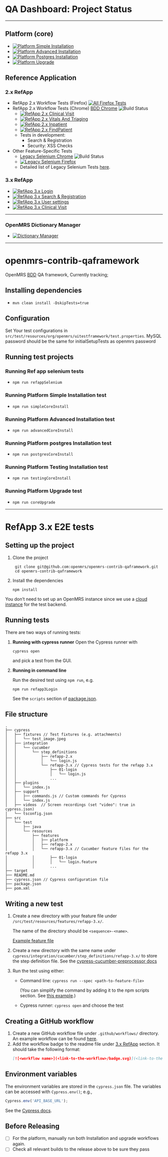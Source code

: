 # QA Dashboard: Project Status
___
## Platform (core)
* [![Platform Simple Installation](https://github.com/openmrs/openmrs-contrib-qaframework/actions/workflows/platform-install-simple.yml/badge.svg?branch=master)](https://github.com/openmrs/openmrs-contrib-qaframework/actions/workflows/platform-install-simple.yml)
* [![Platform Advanced Installation](https://github.com/openmrs/openmrs-contrib-qaframework/actions/workflows/platform-install-advanced.yml/badge.svg?branch=master)](https://github.com/openmrs/openmrs-contrib-qaframework/actions/workflows/platform-install-advanced.yml)
* [![Platform Postgres Installation](https://github.com/openmrs/openmrs-contrib-qaframework/actions/workflows/platform-install-postgres.yml/badge.svg)](https://github.com/openmrs/openmrs-contrib-qaframework/actions/workflows/platform-install-postgres.yml)
* [![Platform Upgrade](https://github.com/openmrs/openmrs-contrib-qaframework/actions/workflows/platform-upgrade.yml/badge.svg?branch=master)](https://github.com/openmrs/openmrs-contrib-qaframework/actions/workflows/platform-upgrade.yml)

## Reference Application

### 2.x RefApp 
  
* RefApp 2.x Workflow Tests (Firefox) [![All Firefox Tests](https://github.com/openmrs/openmrs-contrib-qaframework/actions/workflows/qa.yml/badge.svg?branch=master)](https://github.com/openmrs/openmrs-contrib-qaframework/actions/workflows/qa.yml)
* RefApp 2.x Workflow Tests (Chrome) [BDD Chrome](https://ci.openmrs.org/browse/CONTRIB-QA) ![Build Status](https://ci.openmrs.org/plugins/servlet/wittified/build-status/CONTRIB-QA)
  * [![RefApp 2.x Clinical Visit](https://github.com/openmrs/openmrs-contrib-qaframework/actions/workflows/refapp-2x-clinical-visit.yml/badge.svg)](https://github.com/openmrs/openmrs-contrib-qaframework/actions/workflows/refapp-2x-clinical-visit.yml)
  * [![RefApp 2.x Vitals And Triaging](https://github.com/openmrs/openmrs-contrib-qaframework/actions/workflows/refapp-2x-vitals-and-triaging.yml/badge.svg)](https://github.com/openmrs/openmrs-contrib-qaframework/actions/workflows/refapp-2x-vitals-and-triaging.yml) 
  * [![RefApp 2.x Inpatient](https://github.com/openmrs/openmrs-contrib-qaframework/actions/workflows/refapp-2x-inpatient.yml/badge.svg)](https://github.com/openmrs/openmrs-contrib-qaframework/actions/workflows/refapp-2x-inpatient.yml)
  * [![RefApp 2.x FindPatient](https://github.com/openmrs/openmrs-contrib-qaframework/actions/workflows/refapp-2x-findPatient.yml/badge.svg)](https://github.com/openmrs/openmrs-contrib-qaframework/actions/workflows/refapp-2x-findPatient.yml)
  * Tests in development:
    * Search & Registration
    * Security: XSS Checks   
* Other Feature-Specific Tests
  * [Legacy Selenium Chrome](https://ci.openmrs.org/browse/REFAPP-UI) ![Build Status](https://ci.openmrs.org/plugins/servlet/wittified/build-status/REFAPP-UI)
  * [![Legacy Selenium Firefox](https://github.com/openmrs/openmrs-distro-referenceapplication/actions/workflows/ci.yml/badge.svg)](https://github.com/openmrs/openmrs-distro-referenceapplication/actions/workflows/ci.yml)
  * Detailed list of Legacy Selenium Tests [here](https://github.com/openmrs/openmrs-distro-referenceapplication/tree/master/ui-tests/src/test/java/org/openmrs/reference).

### 3.x RefApp
* [![RefApp 3.x Login](https://github.com/openmrs/openmrs-contrib-qaframework/actions/workflows/refapp-3x-login.yml/badge.svg)](https://github.com/openmrs/openmrs-contrib-qaframework/actions/workflows/refapp-3x-login.yml)
* [![RefApp 3.x Search & Registration](https://github.com/openmrs/openmrs-contrib-qaframework/actions/workflows/refapp-3x-registration.yml/badge.svg)](https://github.com/openmrs/openmrs-contrib-qaframework/actions/workflows/refapp-3x-registration.yml)
* [![RefApp 3.x User settings](https://github.com/openmrs/openmrs-contrib-qaframework/actions/workflows/refapp-3x-settings.yml/badge.svg)](https://github.com/openmrs/openmrs-contrib-qaframework/actions/workflows/refapp-3x-settings.yml)
* [![RefApp 3.x Clinical Visit](https://github.com/openmrs/openmrs-contrib-qaframework/actions/workflows/refapp-3x-clinical-visit.yml/badge.svg)](https://github.com/openmrs/openmrs-contrib-qaframework/actions/workflows/refapp-3x-clinical-visit.yml)
___

### OpenMRS Dictionary Manager
* [![Dictionary Manager](https://github.com/openmrs/openmrs-ocl-client/actions/workflows/dictionary-manager.yml/badge.svg)](https://github.com/openmrs/openmrs-ocl-client/actions/workflows/dictionary-manager.yml)
___
# openmrs-contrib-qaframework

OpenMRS [BDD](https://en.wikipedia.org/wiki/Behavior-driven_development) QA framework, Currently tracking;

## Installing dependencies
- `mvn clean install -DskipTests=true`

## Configuration
Set Your test configurations in `src/test/resources/org/openmrs/uitestframework/test.properties`.
MySQL password should be the same for initialSetupTests as openmrs password

## Running test projects

### Running Ref app selenium tests
- `npm run refappSelenium`

### Running Platform Simple Installation test
- `npm run simpleCoreInstall`

### Running Platform Advanced Installation test
- `npm run advancedCoreInstall`

### Running Platform postgres Installation test
- `npm run postgresCoreInstall`

### Running Platform Testing Installation test
- `npm run testingCoreInstall`

### Running Platform Upgrade test
- `npm run coreUpgrade`

---
# RefApp 3.x  E2E tests

## Setting up the project

1. Clone the project
    ```
     git clone git@github.com:openmrs/openmrs-contrib-qaframework.git
     cd openmrs-contrib-qaframework
    ```
1. Install the dependencies
    ```
    npm install
    ```
You don’t need to set up an OpenMRS instance since we use a [cloud instance](https://openmrs-spa.org/openmrs/spa) for the test backend.

## Running tests

There are two ways of running tests:

1. **Running with cypress runner**
    Open the Cypress runner with
    ```
    cypress open
    ```
    and pick a test from the GUI.
    
1. **Running in command line**
  
    Run the desired test using `npm run`, e.g.
    
    ```
    npm run refapp3Login
    ```
    
    See the `scripts` section of [package.json](https://github.com/openmrs/openmrs-contrib-qaframework/blob/master/package.json).

## File structure
```
.
├── cypress
│   ├── fixtures // Test fixtures (e.g. attachments)
│   │   └── test_image.jpeg
│   ├── integration
│   │   └── cucumber
│   │       └── step_definitions
│   │           ├── refapp-2.x
│   │           │   └── login.js
│   │           └── refapp-3.x // Cypress tests for the refapp 3.x
│   │               ├── 01-login
│   │               │   └── login.js
│   │               ...
│   ├── plugins
│   │   └── index.js
│   ├── support
│   │   ├── commands.js // Custom commands for Cypress
│   │   └── index.js
│   ├── videos  // Screen recordings (set "video": true in cypress.json)
│   └── tsconfig.json
├── src
│   └── test
│       ├── java
│       └── resources
│           ├── features
│           │   ├── platform
│           │   ├── refapp-2.x
│           │   └── refapp-3.x // Cucumber feature files for the refapp 3.x
│           │       ├── 01-login
│           │       │   └── login.feature
│           │       ...
├── target
├── README.md
├── cypress.json // Cypress configuration file
├── package.json
├── pom.xml
```


## Writing a new test
1. Create a new directory with your feature file under `/src/test/resources/features/refapp-3.x/`.
    
    The name of the directory should be `<sequence>-<name>`.
    
    [Example feature file](https://github.com/openmrs/openmrs-contrib-qaframework/blob/master/src/test/resources/features/refapp-2.x/stylesGuide.feature)
    
1. Create a new directory with the same name under  `cypress/integration/cucumber/step_definitions/refapp-3.x/` to store the step definition file.
    See the [cypress-cucumber-preprocessor docs](https://github.com/TheBrainFamily/cypress-cucumber-preprocessor#readme)

1. Run the test using either:
   - Command line: `cypress run --spec <path-to-feature-file>`
   
      (You can simplify the command by adding it to the npm scripts section. See [this example](https://github.com/openmrs/openmrs-contrib-qaframework/blob/f9996d757912ba7ccfb1ff3495379bbafaf89f23/package.json#L19).)
   - Cypress runner: `cypress open` and choose the test

## Creating a GitHub workflow
1. Create a new GitHub workflow file under `.github/workflows/` directory. An example workflow can be found [here](https://github.com/openmrs/openmrs-contrib-qaframework/blob/master/.github/workflows/refapp-3x-login.yml).
1. Add the workflow badge to the readme file under [3.x RefApp](https://github.com/openmrs/openmrs-contrib-qaframework/blob/master/README.md#3x-refapp) section. It should take the following format:
    ```markdown
    [![<workflow name>](<link-to-the-workflow>/badge.svg)](<link-to-the-workflow>)
    ```

## Environment variables

The environment variables are stored in the `cypress.json` file. The variables can be accessed with `Cypress.env()`; e.g.,
```typescript
Cypress.env('API_BASE_URL');
```

See the [Cypress docs](https://docs.cypress.io/guides/guides/environment-variables).


## Before Releasing
- [ ] For the platform, manually run both Installation and upgrade workflows again.
- [ ] Check all relevant builds to the release above to be sure they pass
